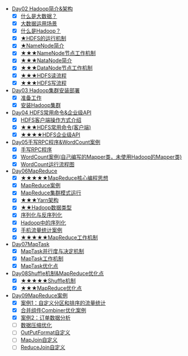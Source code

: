 - [Day02 Hadoop简介&架构](Day02Hadoop简介&架构/README.md)
    - [x] [什么是大数据？](Day02Hadoop简介&架构/README.md#什么是大数据)
    - [x] [大数据运用场景](Day02Hadoop简介&架构/README.md#大数据引用场景)
    - [x] [什么是Hadoop？](Day02Hadoop简介&架构/README.md#什么是Hadoop)
    - [x] [★HDFS的运行机制](Day02Hadoop简介&架构/README.md#HDFS的运行机制)
    - [x] [★NameNode简介](Day02Hadoop简介&架构/README.md#NameNode简介)
    - [x] [★★★NameNode节点工作机制](Day02Hadoop简介&架构/README.md#NameNode节点工作机制)
    - [x] [★★★NataNode简介](Day02Hadoop简介&架构/README.md#NataNode简介)
    - [x] [★★★DataNode节点工作机制](Day02Hadoop简介&架构/README.md#DataNode节点工作机制)
    - [x] [★★★HDFS读流程](Day02Hadoop简介&架构/README.md#HDFS读流程)
    - [x] [★★★HDFS写流程](Day02Hadoop简介&架构/README.md#HDFS写流程)
- [Day03 Hadoop集群安装部署](Day03Hadoop集群安装部署/README.md)
    - [x] [准备工作](Day03Hadoop集群安装部署/README.md#准备工作)
    - [x] [安装Hadoop集群](Day03Hadoop集群安装部署/README.md#安装Hadoop集群)
- [Day04 HDFS常用命令&企业级API](Day04HDFS常用命令&企业级API/README.md)
    - [x] [HDFS客户端操作方式介绍](Day04HDFS常用命令&企业级API/README.md#HDFS客户端操作方式介绍)
    - [x] [★★★HDFS常用命令(客户端)](Day04HDFS常用命令&企业级API/README.md#HDFS常用命令)
    - [x] [★★★★HDFS企业级API](Day04HDFS常用命令&企业级API/README.md#HDFS企业级API)
- [Day05手写RPC程序&WordCount案例](Day05手写RPC程序&WordCount案例/README.md)
    - [x] [手写RPC程序](Day05手写RPC程序&WordCount案例/README.md#手写RPC程序)
    - [x] [WordCount案例(自己编写的Mapper类，未使用Hadoop的Mapper类)](Day05手写RPC程序&WordCount案例/README.md#WordCount案例)
    - [x] [WordCount运行流程图](Day05手写RPC程序&WordCount案例/README.md#WordCount运行流程图)
- [Day06MapReduce](Day06MapReduce/README.md)
    - [x] [★★★★★MapReduce核心编程思想](Day06MapReduce/README.md#MapReduce核心编程思想)
    - [x] [MapReduce案例](Day06MapReduce/README.md#MapReduce案例)
    - [x] [MapReduce集群模式运行](Day06MapReduce/README.md#MapReduce集群模式运行)
    - [x] [★★★Yarn架构](Day06MapReduce/README.md#Yarn架构)
    - [x] [★★Hadoop数据类型](Day06MapReduce/README.md#Hadoop数据类型)
    - [x] [序列化与反序列化](Day06MapReduce/README.md#Hadoop数据类型)
    - [x] [Hadoop中的序列化](Day06MapReduce/README.md#Hadoop数据类型)
    - [x] [手机流量统计案例](Day06MapReduce/README.md#手机流量统计案例)
    - [x] [★★★★★MapReduce工作机制](Day06MapReduce/README.md#MapReduce工作机制)
- [Day07MapTask](Day07MapTask/README.md)
    - [x] [MapTask并行度与决定机制](Day07MapTask/README.md#MapTask并行度与决定机制)
    - [x] [MapTask工作机制](Day07MapTask/README.md#MapTask工作机制)
    - [x] [MapTask优化点](Day07MapTask/README.md#MapTask优化点)
- [Day08Shuffle机制&MapReduce优化点](Day08Shuffle机制&MapReduce优化点/README.md)
    - [x] [★★★★★Shuffle机制](Day08Shuffle机制&MapReduce优化点/README.md#Shuffle机制)
    - [x] [★★★MapReduce优化点](Day08Shuffle机制&MapReduce优化点/README.md#MapReduce优化点)
- [Day09MapReduce案例](Day09MapReduce优化案例/README.md)
    - [x] [案例1：自定义分区和排序的流量统计](Day09MapReduce优化案例/README.md#案例1：自定义分区和排序的流量统计)
    - [x] [合并组件Combiner优化案例](Day09MapReduce优化案例/README.md#合并组件Combiner优化案例)
    - [x] [案例2：订单数据分析](Day09MapReduce优化案例/README.md#订单数据分析)
    - [ ] [数据压缩优化](Day09MapReduce优化案例/README.md)
    - [ ] [OutPutFormat自定义](Day09MapReduce优化案例/README.md)
    - [ ] [MapJoin自定义](Day09MapReduce优化案例/README.md)
    - [ ] [ReduceJoin自定义](Day09MapReduce优化案例/README.md)
